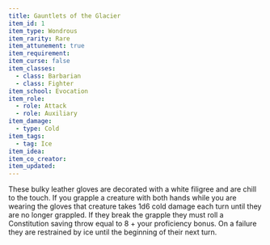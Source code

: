 ```yaml
---
title: Gauntlets of the Glacier
item_id: 1
item_type: Wondrous
item_rarity: Rare
item_attunement: true
item_requirement:
item_curse: false
item_classes:
  - class: Barbarian
  - class: Fighter
item_school: Evocation
item_role:
  - role: Attack
  - role: Auxiliary
item_damage:
  - type: Cold
item_tags:
  - tag: Ice
item_idea:
item_co_creator:
item_updated:
---
```


These bulky leather gloves are decorated with a white filigree and are chill to the touch. If you grapple a creature with both hands while you are wearing the gloves that creature takes 1d6 cold damage each turn until they are no longer grappled. If they break the grapple they must roll a Constitution saving throw equal to 8 + your proficiency bonus. On a failure they are restrained by ice until the beginning of their next turn.
